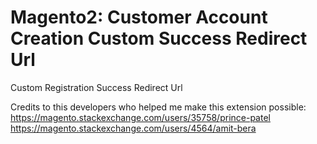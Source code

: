 # Magento2: Customer Account Creation Custom Success Redirect Url
Custom Registration Success Redirect Url

Credits to this developers who helped me make this extension possible:
https://magento.stackexchange.com/users/35758/prince-patel <br/>
https://magento.stackexchange.com/users/4564/amit-bera
